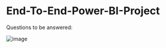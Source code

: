 # End-To-End-Power-BI-Project

Questions to be answered:

![image](https://github.com/duttyhlombe/End-To-End-Power-BI-Project/assets/124158296/6dd11448-563c-452b-993e-f40e296fd223)

